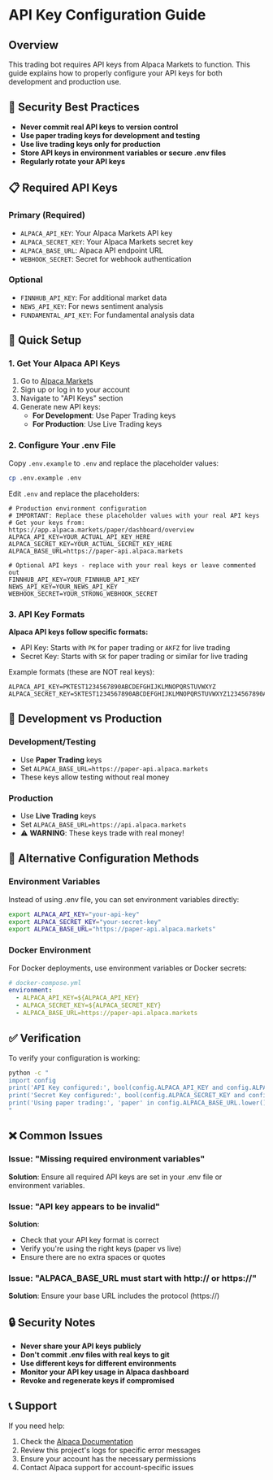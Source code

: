 # API Key Configuration Guide

## Overview

This trading bot requires API keys from Alpaca Markets to function. This guide explains how to properly configure your API keys for both development and production use.

## 🔐 Security Best Practices

- **Never commit real API keys to version control**
- **Use paper trading keys for development and testing**
- **Use live trading keys only for production**
- **Store API keys in environment variables or secure .env files**
- **Regularly rotate your API keys**

## 📋 Required API Keys

### Primary (Required)
- `ALPACA_API_KEY`: Your Alpaca Markets API key
- `ALPACA_SECRET_KEY`: Your Alpaca Markets secret key
- `ALPACA_BASE_URL`: Alpaca API endpoint URL
- `WEBHOOK_SECRET`: Secret for webhook authentication

### Optional
- `FINNHUB_API_KEY`: For additional market data
- `NEWS_API_KEY`: For news sentiment analysis
- `FUNDAMENTAL_API_KEY`: For fundamental analysis data

## 🚀 Quick Setup

### 1. Get Your Alpaca API Keys

1. Go to [Alpaca Markets](https://app.alpaca.markets/paper/dashboard/overview)
2. Sign up or log in to your account
3. Navigate to "API Keys" section
4. Generate new API keys:
   - **For Development**: Use Paper Trading keys
   - **For Production**: Use Live Trading keys

### 2. Configure Your .env File

Copy `.env.example` to `.env` and replace the placeholder values:

```bash
cp .env.example .env
```

Edit `.env` and replace the placeholders:

```env
# Production environment configuration
# IMPORTANT: Replace these placeholder values with your real API keys
# Get your keys from: https://app.alpaca.markets/paper/dashboard/overview
ALPACA_API_KEY=YOUR_ACTUAL_API_KEY_HERE
ALPACA_SECRET_KEY=YOUR_ACTUAL_SECRET_KEY_HERE
ALPACA_BASE_URL=https://paper-api.alpaca.markets

# Optional API keys - replace with your real keys or leave commented out
FINNHUB_API_KEY=YOUR_FINNHUB_API_KEY
NEWS_API_KEY=YOUR_NEWS_API_KEY
WEBHOOK_SECRET=YOUR_STRONG_WEBHOOK_SECRET
```

### 3. API Key Formats

**Alpaca API keys follow specific formats:**
- API Key: Starts with `PK` for paper trading or `AKFZ` for live trading
- Secret Key: Starts with `SK` for paper trading or similar for live trading

Example formats (these are NOT real keys):
```
ALPACA_API_KEY=PKTEST1234567890ABCDEFGHIJKLMNOPQRSTUVWXYZ
ALPACA_SECRET_KEY=SKTEST1234567890ABCDEFGHIJKLMNOPQRSTUVWXYZ1234567890ABCD
```

## 🧪 Development vs Production

### Development/Testing
- Use **Paper Trading** keys
- Set `ALPACA_BASE_URL=https://paper-api.alpaca.markets`
- These keys allow testing without real money

### Production
- Use **Live Trading** keys  
- Set `ALPACA_BASE_URL=https://api.alpaca.markets`
- ⚠️ **WARNING**: These keys trade with real money!

## 🔧 Alternative Configuration Methods

### Environment Variables
Instead of using .env file, you can set environment variables directly:

```bash
export ALPACA_API_KEY="your-api-key"
export ALPACA_SECRET_KEY="your-secret-key"
export ALPACA_BASE_URL="https://paper-api.alpaca.markets"
```

### Docker Environment
For Docker deployments, use environment variables or Docker secrets:

```yaml
# docker-compose.yml
environment:
  - ALPACA_API_KEY=${ALPACA_API_KEY}
  - ALPACA_SECRET_KEY=${ALPACA_SECRET_KEY}
  - ALPACA_BASE_URL=https://paper-api.alpaca.markets
```

## ✅ Verification

To verify your configuration is working:

```bash
python -c "
import config
print('API Key configured:', bool(config.ALPACA_API_KEY and config.ALPACA_API_KEY != 'YOUR_ALPACA_API_KEY_HERE'))
print('Secret Key configured:', bool(config.ALPACA_SECRET_KEY and config.ALPACA_SECRET_KEY != 'YOUR_ALPACA_SECRET_KEY_HERE'))
print('Using paper trading:', 'paper' in config.ALPACA_BASE_URL.lower())
"
```

## ❌ Common Issues

### Issue: "Missing required environment variables"
**Solution**: Ensure all required API keys are set in your .env file or environment variables.

### Issue: "API key appears to be invalid"
**Solution**: 
- Check that your API key format is correct
- Verify you're using the right keys (paper vs live)
- Ensure there are no extra spaces or quotes

### Issue: "ALPACA_BASE_URL must start with http:// or https://"
**Solution**: Ensure your base URL includes the protocol (https://)

## 🔒 Security Notes

- **Never share your API keys publicly**
- **Don't commit .env files with real keys to git**
- **Use different keys for different environments**
- **Monitor your API key usage in Alpaca dashboard**
- **Revoke and regenerate keys if compromised**

## 📞 Support

If you need help:
1. Check the [Alpaca Documentation](https://alpaca.markets/docs/)
2. Review this project's logs for specific error messages
3. Ensure your account has the necessary permissions
4. Contact Alpaca support for account-specific issues